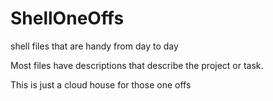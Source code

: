 # ShellOneOffs
shell files that are handy from day to day

Most files have descriptions that describe the project or task.

This is just a cloud house for those one offs
